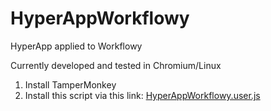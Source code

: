 # HyperAppWorkflowy
HyperApp applied to Workflowy

Currently developed and tested in Chromium/Linux

1. Install TamperMonkey
2. Install this script via this link: [HyperAppWorkflowy.user.js](https://github.com/markfirmware/HyperAppWorkflowy/raw/master/HyperAppWorkflowy.user.js)
